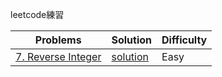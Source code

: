 leetcode練習

Problems | Solution | Difficulty
-------- | -------- | ---------- |
[7. Reverse Integer](https://leetcode.com/problems/reverse-integer/) | [solution](https://github.com/Clarencef/leetcode/blob/master/easy/reverseInteger_7.js) | Easy
